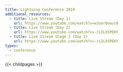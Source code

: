 ```yaml
---
title: Lightning Conference 2019
additional_resources:
  - title: Live Stream (Day 1)
    url: https://www.youtube.com/watch?v=wJoerQewvc0
  - title: Live Stream (Day 2)
    url: https://www.youtube.com/watch?v=-ri2LXSPEKY
  - title: Live Stream Stage 2 (Day 1)
    url: https://www.youtube.com/watch?v=-ri2LXSPEKY
types:
  - conference
---
```

{{< childpages >}}
